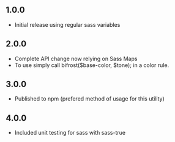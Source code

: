 ## 1.0.0
- Initial release using regular sass variables

## 2.0.0
- Complete API change now relying on Sass Maps
- To use simply call bifrost($base-color, $tone); in a color rule.

## 3.0.0
- Published to npm (prefered method of usage for this utility)

## 4.0.0
- Included unit testing for sass with sass-true
